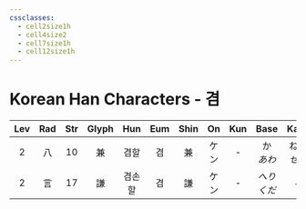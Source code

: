```yaml
---
cssclasses:
  - cell2size1h
  - cell4size2
  - cell7size1h
  - cell12size1h
---
```


# Korean Han Characters - 겸

| Lev | Rad | Str | Glyph | Hun | Eum | Shin | On  | Kun |   Base    |    Kana    | Simp | Man  | Can  |
| :-: | :-: | :-: | :---: | :-: | :-: | :--: | :-: | :-: | :-------: | :--------: | :--: | :--: | :--: |
|  2  |  八  | 10  |   兼   | 겸할  |  겸  |  兼   | ケン  |  -  | か<br>*あわ* | ねる<br>*せる* |  兼   | jiān | gim1 |
|  2  |  言  | 17  |   謙   | 겸손할 |  겸  |  謙   | ケン  |  -  |  *へりくだ*   |    *る*     |  谦   | qiān | him1 |
